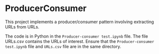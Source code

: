 # ProducerConsumer

This project implements a producer/consumer pattern involving extracting URLs from URLs.

The code is in Python in the `Producer-consumer test.ipynb` file. The file URLs.csv contains the URLs of interest. Ensure that the `Producer-consumer test.ipynb` file and `URLs.csv` file are in the same directory.
